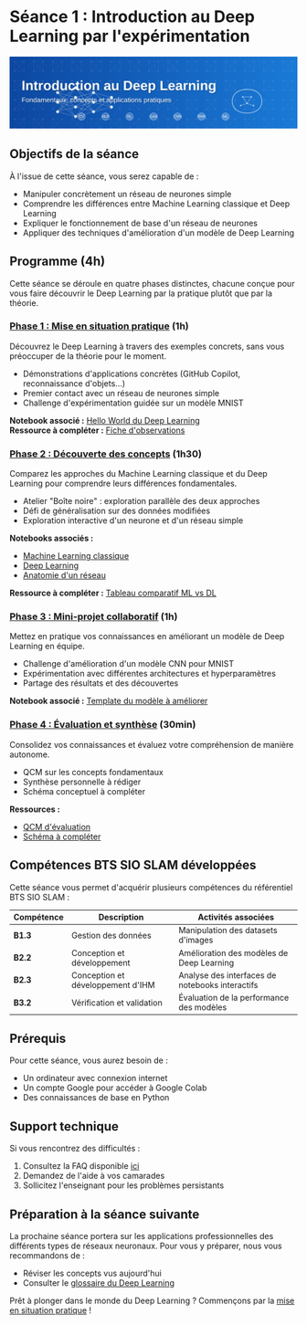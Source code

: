 # Séance 1 : Introduction au Deep Learning par l'expérimentation

![Introduction au Deep Learning](../images/banner-intro-dl.svg)

## Objectifs de la séance

À l'issue de cette séance, vous serez capable de :
- Manipuler concrètement un réseau de neurones simple
- Comprendre les différences entre Machine Learning classique et Deep Learning
- Expliquer le fonctionnement de base d'un réseau de neurones
- Appliquer des techniques d'amélioration d'un modèle de Deep Learning

## Programme (4h)

Cette séance se déroule en quatre phases distinctes, chacune conçue pour vous faire découvrir le Deep Learning par la pratique plutôt que par la théorie.

### [Phase 1 : Mise en situation pratique](partie1-mise-en-situation/partie1-mise-en-situation.md) (1h)

Découvrez le Deep Learning à travers des exemples concrets, sans vous préoccuper de la théorie pour le moment.

- Démonstrations d'applications concrètes (GitHub Copilot, reconnaissance d'objets...)
- Premier contact avec un réseau de neurones simple
- Challenge d'expérimentation guidée sur un modèle MNIST

**Notebook associé :** [Hello World du Deep Learning](notebooks/hello-world-dl.ipynb)  
**Ressource à compléter :** [Fiche d'observations](ressources/fiche-observations.md)

### [Phase 2 : Découverte des concepts](partie2-decouverte-concepts.md) (1h30)

Comparez les approches du Machine Learning classique et du Deep Learning pour comprendre leurs différences fondamentales.

- Atelier "Boîte noire" : exploration parallèle des deux approches
- Défi de généralisation sur des données modifiées
- Exploration interactive d'un neurone et d'un réseau simple

**Notebooks associés :**
- [Machine Learning classique](notebooks/machine-learning-classique.ipynb)
- [Deep Learning](notebooks/deep-learning.ipynb)
- [Anatomie d'un réseau](notebooks/anatomie-reseau.ipynb)

**Ressource à compléter :** [Tableau comparatif ML vs DL](ressources/comparaison-ml-dl.md)

### [Phase 3 : Mini-projet collaboratif](partie3-mini-projet.md) (1h)

Mettez en pratique vos connaissances en améliorant un modèle de Deep Learning en équipe.

- Challenge d'amélioration d'un modèle CNN pour MNIST
- Expérimentation avec différentes architectures et hyperparamètres
- Partage des résultats et des découvertes

**Notebook associé :** [Template du modèle à améliorer](notebooks/model-template.ipynb)

### [Phase 4 : Évaluation et synthèse](partie4-evaluation.md) (30min)

Consolidez vos connaissances et évaluez votre compréhension de manière autonome.

- QCM sur les concepts fondamentaux
- Synthèse personnelle à rédiger
- Schéma conceptuel à compléter

**Ressources :**
- [QCM d'évaluation](ressources/qcm-evaluation.md)
- [Schéma à compléter](ressources/schema-a-completer.md)

## Compétences BTS SIO SLAM développées

Cette séance vous permet d'acquérir plusieurs compétences du référentiel BTS SIO SLAM :

| Compétence | Description | Activités associées |
|------------|-------------|---------------------|
| **B1.3** | Gestion des données | Manipulation des datasets d'images |
| **B2.2** | Conception et développement | Amélioration des modèles de Deep Learning |
| **B2.3** | Conception et développement d'IHM | Analyse des interfaces de notebooks interactifs |
| **B3.2** | Vérification et validation | Évaluation de la performance des modèles |

## Prérequis

Pour cette séance, vous aurez besoin de :
- Un ordinateur avec connexion internet
- Un compte Google pour accéder à Google Colab
- Des connaissances de base en Python

## Support technique

Si vous rencontrez des difficultés :
1. Consultez la FAQ disponible [ici](https://colab.research.google.com/notebooks/basic_features_overview.ipynb)
2. Demandez de l'aide à vos camarades
3. Sollicitez l'enseignant pour les problèmes persistants

## Préparation à la séance suivante

La prochaine séance portera sur les applications professionnelles des différents types de réseaux neuronaux. Pour vous y préparer, nous vous recommandons de :
- Réviser les concepts vus aujourd'hui
- Consulter le [glossaire du Deep Learning](../ressources/glossaire-dl.md)

Prêt à plonger dans le monde du Deep Learning ? Commençons par la [mise en situation pratique](partie1-mise-en-situation/partie1-mise-en-situation.md) !
